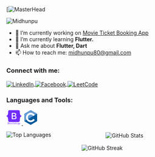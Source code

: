 [![MasterHead](https://user-images.githubusercontent.com/74038190/241765440-80728820-e06b-4f96-9c9e-9df46f0cc0a5.gif)

<p align="left"> 
  <img src="https://komarev.com/ghpvc/?username=Midhunpu80n&label=Profile%20views&color=0e75b6&style=flat" alt="Midhunpu" /> 
</p>

- 🔭 I’m currently working on [Movie Ticket Booking App](https://github.com/Midhunpu80/Book-my-screen.git)
- 🌱 I’m currently learning **Flutter.**
- 💬 Ask me about **Flutter, Dart**
- 📫 How to reach me: [midhunpu80@gmail.com](mailto:midhunpu80@gmail.com)

<h3 align="left">Connect with me:</h3>
<p align="left">
  <a href="https://www.linkedin.com/in/midhun-pu-94a455249/?msgcontrolname=view_message_button&msgconversationid=2-owy1yzbjodetn2jloc00otm5ltk1mjutzjm2mwi4nmuyzmfjxzaxma%3d%3d&msgoverlay=true" target="blank">
    <img align="center" src="https://raw.githubusercontent.com/rahuldkjain/github-profile-readme-generator/master/src/images/icons/Social/linked-in-alt.svg" alt="LinkedIn" height="30" width="40" />
  </a>
  <a href="https://www.instagram.com/midhun_p.u/" target="blank">
    <img align="center" src="https://raw.githubusercontent.com/rahuldkjain/github-profile-readme-generator/master/src/images/icons/Social/facebook.svg" alt="Facebook" height="30" width="40" />
  </a>
  <a href="https://leetcode.com/midhunpu80/" target="blank">
    <img align="center" src="https://raw.githubusercontent.com/rahuldkjain/github-profile-readme-generator/master/src/images/icons/Social/leet-code.svg" alt="LeetCode" height="30" width="40" />
  </a>
</p>

<h3 align="left">Languages and Tools:</h3>
<p align="left"> 
  <a href="https://getbootstrap.com" target="_blank" rel="noreferrer"> 
    <img src="https://raw.githubusercontent.com/devicons/devicon/master/icons/bootstrap/bootstrap-plain-wordmark.svg" alt="Bootstrap" width="40" height="40"/> 
  </a> 
  <a href="https://www.cprogramming.com/" target="_blank" rel="noreferrer"> 
    <img src="https://raw.githubusercontent.com/devicons/devicon/master/icons/c/c-original.svg" alt="C" width="40" height="40"/> 
  </a> 
  <!-- Add more icons here -->
</p>

<p align="center">
  <img align="left" src="https://github-readme-stats.vercel.app/api/top-langs/?username=Midhunpu80&layout=compact&theme=dark" alt="Top Languages" />
</p>

<p align="center">
  <img align="center" src="https://github-readme-stats.vercel.app/api?username=Midhunpu80&show_icons=true&theme=dark" alt="GitHub Stats" />
</p>

<p align="center">
  <img align="center" src="https://github-readme-streak-stats.herokuapp.com/?user=Midhunpu80&theme=dark" alt="GitHub Streak" />
</p>
